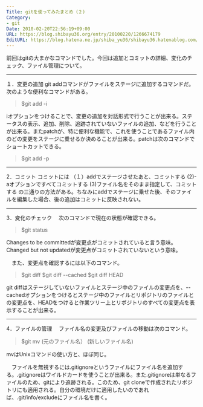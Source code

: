 ```yaml
---
Title: gitを使ってみたまとめ（２)
Category:
- git
Date: 2010-02-20T22:56:19+09:00
URL: https://blog.shibayu36.org/entry/20100220/1266674179
EditURL: https://blog.hatena.ne.jp/shiba_yu36/shibayu36.hatenablog.com/atom/entry/12704591929888039286
---
```



前回はgitの大まかなコマンドでした。今回は追加とコミットの詳細、変化のチェック、ファイル管理について。

<hr width="100%" size="2" />１．変更の追加
git addコマンドがファイルをステージに追加するコマンドだ。次のような便利なコマンドがある。
<blockquote>$git add -i</blockquote>
iオプションをつけることで、変更の追加を対話形式で行うことが出来る。ステータスの表示、追加、削除、追跡されていないファイルの追加、などを行うことが出来る。またpatchが、特に便利な機能で、これを使うことであるファイル内のどの変更をステージに乗せるか決めることが出来る。patchは次のコマンドでショートカットできる。
<blockquote>$git add -p</blockquote>
<hr width="100%" size="2" />2．コミット
コミットには
（１）addでステージさせたあと、コミットする
(2)-aオプションですべてコミットする
(3)ファイル名をそのまま指定して、コミットする
の三通りの方法がある。ちなみにaddでステージに乗せた後、そのファイルを編集した場合、後の追加はコミットに反映されない。

<hr width="100%" size="2" />3．変化のチェック
　次のコマンドで現在の状態が確認できる。
<blockquote>$git status</blockquote>Changes to be committedが変更点がコミットされていると言う意味。Changed but not updatedが変更点がコミットされていないという意味。

　また、変更点を確認するには以下のコマンド。
<blockquote>$git diff
$git diff --cached
$git diff HEAD</blockquote>git diffはステージしていないファイルとステージ中のファイルの変更点を、--cachedオプションをつけるとステージ中のファイルとリポジトリのファイルとの変更点を、HEADをつけると作業ツリー上とリポジトリのすべての変更点を表示することが出来る。

<hr width="100%" size="2" />4．ファイルの管理
　ファイル名の変更及びファイルの移動は次のコマンド。
<blockquote>$git mv (元のファイル名） (新しいファイル名)</blockquote>mvはUnixコマンドの使い方と、ほぼ同じ。

　ファイルを無視するには.gitignoreというファイルにファイル名を追加する。.gitignoreはワイルドカードを使うことが出来る。また.gitignoreは単なるファイルのため、gitにより追跡される。このため、git cloneで作成されたリポジトリにも適用される。自分の環境だけに適用したいのであれば、.git/info/excludeにファイル名を書く。
